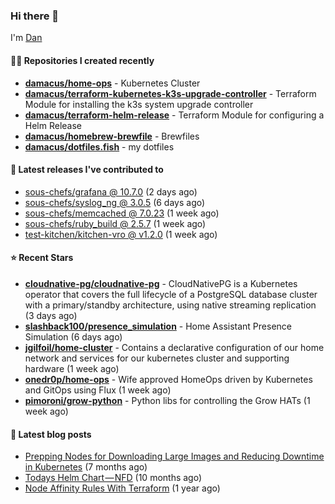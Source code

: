 

### Hi there 👋

I'm [Dan](https://medium.com/@dan.m.webb)

#### 👨‍💻 Repositories I created recently
- **[damacus/home-ops](https://github.com/damacus/home-ops)** - Kubernetes Cluster
- **[damacus/terraform-kubernetes-k3s-upgrade-controller](https://github.com/damacus/terraform-kubernetes-k3s-upgrade-controller)** - Terraform Module for installing the k3s system upgrade controller
- **[damacus/terraform-helm-release](https://github.com/damacus/terraform-helm-release)** - Terraform Module for configuring a Helm Release
- **[damacus/homebrew-brewfile](https://github.com/damacus/homebrew-brewfile)** - Brewfiles
- **[damacus/dotfiles.fish](https://github.com/damacus/dotfiles.fish)** - my dotfiles

#### 🚀 Latest releases I've contributed to


- [sous-chefs/grafana @ 10.7.0](https://github.com/sous-chefs/grafana/releases/tag/10.7.0) (2 days ago)
- [sous-chefs/syslog_ng @ 3.0.5](https://github.com/sous-chefs/syslog_ng/releases/tag/3.0.5) (6 days ago)
- [sous-chefs/memcached @ 7.0.23](https://github.com/sous-chefs/memcached/releases/tag/7.0.23) (1 week ago)
- [sous-chefs/ruby_build @ 2.5.7](https://github.com/sous-chefs/ruby_build/releases/tag/2.5.7) (1 week ago)
- [test-kitchen/kitchen-vro @ v1.2.0](https://github.com/test-kitchen/kitchen-vro/releases/tag/v1.2.0) (1 week ago)

#### ⭐ Recent Stars


- **[cloudnative-pg/cloudnative-pg](https://github.com/cloudnative-pg/cloudnative-pg)** - CloudNativePG is a Kubernetes operator that covers the full lifecycle of a PostgreSQL database cluster with a primary/standby architecture, using native streaming replication (3 days ago)
- **[slashback100/presence_simulation](https://github.com/slashback100/presence_simulation)** - Home Assistant Presence Simulation (6 days ago)
- **[jgilfoil/home-cluster](https://github.com/jgilfoil/home-cluster)** - Contains a declarative configuration of our home network and services for our kubernetes cluster and supporting hardware (1 week ago)
- **[onedr0p/home-ops](https://github.com/onedr0p/home-ops)** - Wife approved HomeOps driven by Kubernetes and GitOps using Flux (1 week ago)
- **[pimoroni/grow-python](https://github.com/pimoroni/grow-python)** - Python libs for controlling the Grow HATs (1 week ago)

#### 📄 Latest blog posts
- [Prepping Nodes for Downloading Large Images and Reducing Downtime in Kubernetes](https://medium.com/@dan.m.webb/prepping-nodes-for-downloading-large-images-and-reducing-downtime-in-kubernetes-551ead53f0?source=rss-bbba9c670f6e------2) (7 months ago)
- [Todays Helm Chart — NFD](https://medium.com/@dan.m.webb/todays-helm-chart-nfd-efe64f156edd?source=rss-bbba9c670f6e------2) (10 months ago)
- [Node Affinity Rules With Terraform](https://awstip.com/node-affinity-rules-with-terraform-a0766e0bb1da?source=rss-bbba9c670f6e------2) (1 year ago)
